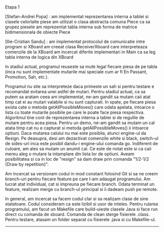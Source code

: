 Etapa 1



[Stefan-Andrei Popa] : am implementat reprezentarea interna a tablei si clasele celorlalte piese
					   am utilizat o clasa abstracta comuna Piece ca sa grupez piesele
					   am reprezentat tabla interna sub forma de matrice bidimensionala de obiecte Piece

[Ilie-Cristian Sandu] : am implementat protocolul de comunicatie intre program si XBoard
						am creeat clasa ReceiverXboard care interpreteaza comenzile de la XBoard 
						am incercat diferite implementari in Main ca sa leg tabla interna de logica din XBoard


In stadiul actual, programul reuseste sa mute legal fiecare piesa de pe tabla (inca nu sunt implementate mutarile mai speciale cum ar fi En Passant, Promotion, Sah, etc.).

Programul nu stie sa interpreteze daca primeste un sah si pentru testare e recomandat evitarea unei astfel de mutari. Pentru stadiul actual, ca sa putem sa aratam ceea am implementat, ne-am gandit sa mutam caii atat timp cat ei au mutari valabile si nu sunt capturati. In spate, pe fiecare piesa exista cate o metoda getAllPossibleMoves() care odata apelata, intoarce o lista cu toate mutarile posibile pe care le poate face piesa respectiva. Algoritmul tine cont de reprezentarea interna a tablei si de regulile de mutare pentru acea piesa. Pentru un demo, ne-am gandit sa mutam un cal atata timp cat nu e capturat si metoda getAllPossibleMoves() ii intoarce optiuni. Daca mutarea calului nu mai este posibila, atunci engine-ul da Resign. Pe deasupra, desi am dezactivat comenzile white si black, switch-ul de sides-uri inca este posibil dandu-i engine-ului comanda go. Indiferent de culoare, am ales sa mutam un anumit cal. Ce este de notat este si ca caii mereu aleg o mutare la intamplare din lista lor de optiuni. Aveam posibilitatea si ca in loc de "resign" sa dam draw prin comanda "1/2-1/2 {Draw by repetition}".


Am incercat sa versionam codul in mod constant folosind Git si sa ne creem branch-uri pentru fiecare feature pe care l-am adaugat programului. Am lucrat atat individual, cat si impreuna pe fiecare branch. Odata terminat un feature, realizam merge cu branch-ul principal si ii dadeam push pe remote. 


In general, am incercat sa facem codul clar si sa realizam clase de sine statatoare. Codul consideram ca este lizibil si usor de inteles. Pentru rularea programului, am facut un Makefile care build-uieste clasele Java si face run direct cu comanda de xboard. Comanda de clean sterge fisierele .class. Pentru testare, atasam un folder separat cu fisierele .java si cu Makefile-ul. 

______________________________________________________________________________
